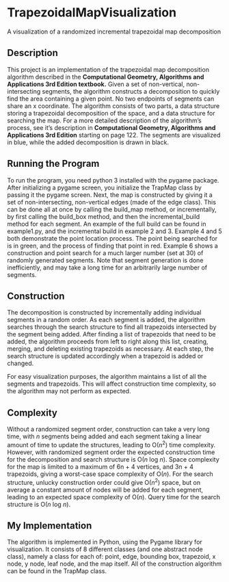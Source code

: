 # TrapezoidalMapVisualization
A visualization of a randomized incremental trapezoidal map decomposition

## Description
This project is an implementation of the trapezoidal map decomposition algorithm described in the **Computational Geometry, Algorithms and Applications 3rd Edition textbook.** Given a set of non-vertical, non-intersecting segments, the algorithm constructs a decomposition to quickly find the area containing a given point. No two endpoints of segments can share an x coordinate. The algorithm consists of two parts, a data structure storing a trapezoidal decomposition of the space, and a data structure for searching the map. For a more detailed description of the algorithm’s process, see it’s description in **Computational Geometry, Algorithms and Applications 3rd Edition** starting on page 122. 
The segments are visualized in blue, while the added decomposition is drawn in black. 

## Running the Program
To run the program, you need python 3 installed with the pygame package. After initializing a pygame screen, you initialize the TrapMap class by passing it the pygame screen. Next, the map is constructed by giving it a set of non-intersecting, non-vertical edges (made of the edge class). This can be done all at once by calling the build_map method, or incrementally, by first calling the build_box method, and then the incremental_build method for each segment. An example of the full build can be found in example1.py, and the incremental build in example 2 and 3. Example 4 and 5 both demonstrate the point location process. The point being searched for is in green, and the process of finding that point in red. Example 6 shows a construction and point search for a much larger number (set at 30) of randomly generated segments. Note that segment generation is done inefficiently, and may take a long time for an arbitrarily large number of segments. 

## Construction
The decomposition is constructed by incrementally adding individual segments in a random order. As each segment is added, the algorithm searches through the search structure to find all trapezoids intersected by the segment being added. After finding a list of trapezoids that need to be added, the algorithm proceeds from left to right along this list, creating, merging, and deleting existing trapezoids as necessary. At each step, the search structure is updated accordingly when a trapezoid is added or changed. 

For easy visualization purposes, the algorithm maintains a list of all the segments and trapezoids. This will affect construction time complexity, so the algorithm may not perform as expected. 


## Complexity
Without a randomized segment order, construction can take a very long time, with *n* segments being added and each segment taking a linear amount of time to update the structures, leading to O(*n*<sup>2</sup>) time complexity. However, with randomized segment order the expected construction time for the decomposition and search structure is O(*n* log *n*). 
Space complexity for the map is limited to a maximum of 6n + 4 vertices, and 3n + 4 trapezoids, giving a worst-case space complexity of O(*n*). For the search structure, unlucky construction order could give O(*n*<sup>2</sup>) space, but on average a constant amount of nodes will be added for each segment, leading to an expected space complexity of O(*n*). 
Query time for the search structure is O(*n* log *n*).

## My Implementation 
The algorithm is implemented in Python, using the Pygame library for visualization. It consists of 8 different classes (and one abstract node class), namely a class for each of: point, edge, bounding box, trapezoid, x node, y node, leaf node, and the map itself. All of the construction algorithm can be found in the TrapMap class. 
